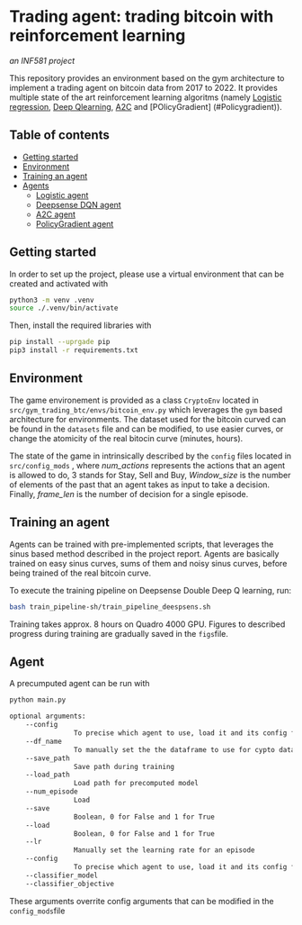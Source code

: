 # Trading agent: trading bitcoin with reinforcement learning
*an INF581 project*

This repository provides an environment based on the gym architecture to implement a trading agent on bitcoin data from 2017 to 2022. It provides multiple state of the art reinforcement learning algoritms (namely [Logistic regression](#Logistic-regression), [Deep Qlearning](#deepqlearning), [A2C](#A2C) and [POlicyGradient] (#Policygradient)).

## Table of contents
* [Getting started](#getting-started)
* [Environment](#environment)
* [Training an agent](#training-agent)
* [Agents](#agents)
    * [Logistic agent](#Logistic-agent)
    * [Deepsense DQN agent](#deepsense-dqn-agent)
    * [A2C agent](#A2C-agent)
    * [PolicyGradient agent](#Policygradient)


## Getting started
In order to set up the project, please use a virtual environment that can be created and activated with
```bash
python3 -m venv .venv
source ./.venv/bin/activate
```
Then, install the required libraries with
```bash
pip install --uprgade pip
pip3 install -r requirements.txt
```

## Environment

The game environement is provided as a class `CryptoEnv` located in `src/gym_trading_btc/envs/bitcoin_env.py` which leverages the `gym` based architecture for environments. The dataset used for the bitcoin curved can be found in the `datasets` file and can be modified, to use easier curves, or change the atomicity of the real bitocin curve (minutes, hours). 

The state of the game in intrinsically described by the `config` files located in `src/config_mods` , where *num_actions* represents the actions that an agent is allowed to do, 3 stands for Stay, Sell and Buy, *Window_size* is the number of elements of the past that an agent takes as input to take a decision. Finally, *frame_len* is the number of decision for a single episode.

## Training an agent

Agents can be trained with pre-implemented scripts, that leverages the sinus based method described in the project report. 
Agents are basically trained on easy sinus curves, sums of them and noisy sinus curves, before being trained of the real bitcoin curve. 

To execute the training pipeline on Deepsense Double Deep Q learning, run:
```bash
bash train_pipeline-sh/train_pipeline_deespsens.sh
```

Training takes approx. 8 hours on Quadro 4000 GPU.
Figures to described progress during training are gradually saved in the `figs`file.


## Agent
A precumputed agent can be run with

```bash
python main.py

optional arguments:
    --config
                To precise which agent to use, load it and its config file. Options are 'dqn_base', 'dqn_deepsense', 'config_a2c' and 'classifier' If no argument is given, A2C agent is loaded
    --df_name
                To manually set the the dataframe to use for cypto data in the environment
    --save_path
                Save path during training
    --load_path
                Load path for precomputed model
    --num_episode
                Load
    --save
                Boolean, 0 for False and 1 for True
    --load
                Boolean, 0 for False and 1 for True
    --lr
                Manually set the learning rate for an episode
    --config
                To precise which agent to use, load it and its config file. Options are 'dqn_base', 'dqn_deepsense', 'config_a2c' and 'classifier'
    --classifier_model
    --classifier_objective
```

These arguments overrite config arguments that can be modified in the `config_mods`file